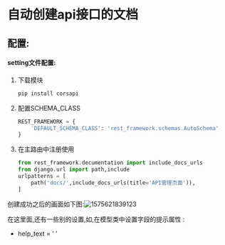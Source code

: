 # 自动创建api接口的文档

## 	配置:

#### 				setting文件配置:

1. 下载模块

   ```python
   pip install corsapi
   ```

2. 配置SCHEMA_CLASS

   ```python
   REST_FRAMEWORK = {
       'DEFAULT_SCHEMA_CLASS': 'rest_framework.schemas.AutoSchema'
   }
   ```

3. 在主路由中注册使用

   ```python
   from rest_framework.decumentation import include_docs_urls
   from django.url import path,include
   urlpatterns = [
       path('docs/',include_docs_urls(title='API管理页面')),
   ]
   ```

创建成功之后的画面如下图:![1575621839123](C:\Users\lenovo\Desktop\Django+Vue\assets\1575621839123.png)



在这里面,还有一些别的设置,如,在模型类中设置字段的提示属性 :

- help_text = ‘ ’

  